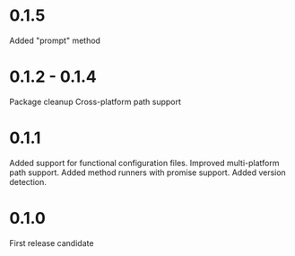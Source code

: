 # 0.1.5
Added "prompt" method

# 0.1.2 - 0.1.4
Package cleanup
Cross-platform path support

# 0.1.1
Added support for functional configuration files.
Improved multi-platform path support.
Added method runners with promise support.
Added version detection.

# 0.1.0
First release candidate